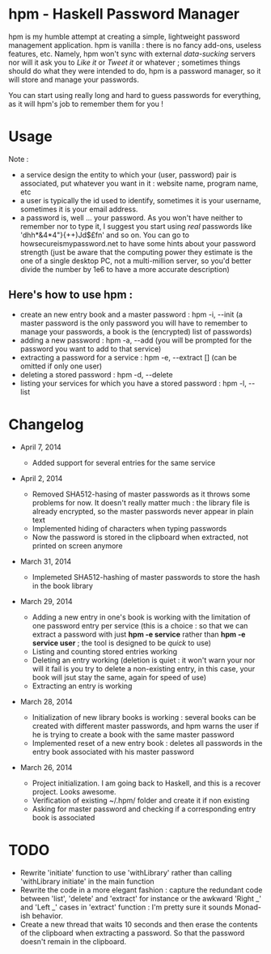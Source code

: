 hpm - Haskell Password Manager
==============================

hpm is my humble attempt at creating a simple, lightweight password
management application.
hpm is vanilla : there is no fancy add-ons, useless features,
etc. Namely, hpm won't sync with external *data-sucking* servers nor
will it ask you to *Like it* or *Tweet it* or whatever ; sometimes
things should do what they were intended to do, hpm is a password
manager, so it will store and manage your passwords.

You can start using really long and hard to guess passwords for
everything, as it will hpm's job to remember them for you !

Usage
=====

Note : 
- a service design the entity to which your (user, password) pair is
associated, put whatever you want in it : website name, program name,
etc
- a user is typically the id used to identify, sometimes it is your
username, sometimes it is your email address.
- a password is, well ... your password. As you won't have neither to
remember nor to type it, I suggest you start using *real* passwords
like 'dhh*&4*4"}{++)Jd$£fn' and so on. You can go to
howsecureismypassword.net to have some hints about your password
strength (just be aware that the computing power they estimate is the
one of a single desktop PC, not a multi-million server, so you'd
better divide the number by 1e6 to have a more accurate description)


Here's how to use hpm :
-----------------------

- create an new entry book and a master password : hpm -i, --init (a
master password is the only password you will have to remember to
manage your passwords, a book is the (encrypted) list of passwords)
- adding a new password : hpm -a, --add <service> <user> (you will be
  prompted for the password you want to add to that service)
- extracting a password for a service : hpm -e, --extract <service>
[<user>] (can be omitted if only one user)
- deleting a stored password : hpm -d, --delete <service>
- listing your services for which you have a stored password : hpm -l, --list

Changelog
=========
- April 7, 2014
    - Added support for several entries for the same service

- April 2, 2014
    - Removed SHA512-hasing of master passwords as it throws some
problems for now. It doesn't really matter much : the library file is
already encrypted, so the master passwords never appear in plain text
    - Implemented hiding of characters when typing passwords
    - Now the password is stored in the clipboard when extracted, not
printed on screen anymore

- March 31, 2014
    - Implemeted SHA512-hashing of master passwords to store the hash
in the book library

- March 29, 2014
    - Adding a new entry in one's book is working with the limitation
of one password entry per service (this is a choice : so that we can
extract a password with just **hpm -e service** rather than
**hpm -e service user** ; the tool is designed to be *quick* to use)
    - Listing and counting stored entries working
    - Deleting an entry working (deletion is quiet : it won't warn
your nor will it fail is you try to delete a non-existing entry, in
this case, your book will jsut stay the same, again for speed of use)
    - Extracting an entry is working

- March 28, 2014
    - Initialization of new library books is working : several books
can be created with different master passwords, and hpm warns the user
if he is trying to create a book with the same master password
    - Implemented reset of a new entry book : deletes all passwords in
the entry book associated with his master password

- March 26, 2014
    - Project initialization. I am going back to Haskell, and this is a
recover project. Looks awesome.
    - Verification of existing ~/.hpm/ folder and create it if non existing
    - Asking for master password and checking if a corresponding entry
book is associated

TODO
====
- Rewrite 'initiate' function to use 'withLibrary' rather than calling
'withLibrary initiate' in the main function
- Rewrite the code in a more elegant fashion : capture the redundant
code between 'list', 'delete' and 'extract' for instance or the
awkward 'Right _' and 'Left _' cases in 'extract' function : I'm
pretty sure it sounds Monad-ish behavior.
- Create a new thread that waits 10 seconds and then erase the
contents of the clipboard when extracting a password. So that the
password doesn't remain in the clipboard.
